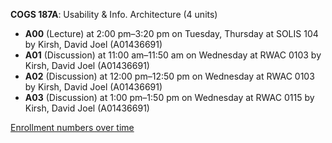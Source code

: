 **COGS 187A**: Usability & Info. Architecture (4 units)

- **A00** (Lecture) at 2:00 pm–3:20 pm on Tuesday, Thursday at SOLIS 104 by Kirsh, David Joel (A01436691)
- **A01** (Discussion) at 11:00 am–11:50 am on Wednesday at RWAC 0103 by Kirsh, David Joel (A01436691)
- **A02** (Discussion) at 12:00 pm–12:50 pm on Wednesday at RWAC 0103 by Kirsh, David Joel (A01436691)
- **A03** (Discussion) at 1:00 pm–1:50 pm on Wednesday at RWAC 0115 by Kirsh, David Joel (A01436691)

[Enrollment numbers over time](./COGS187A.tsv)
